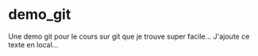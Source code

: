 # demo_git
Une demo git pour le cours sur git que je trouve super facile...
J'ajoute ce texte en local...
